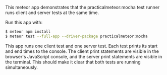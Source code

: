 This meteor app demonstrates that the practicalmeteor:mocha test runner runs client and server tests at the same time.

Run this app with:

```sh
$ meteor npm install
$ meteor test --full-app --driver-package practicalmeteor:mocha
```

This app runs one client test and one server test. Each test prints its start and end times to the console. The client print statements are visible in the browser's JavaScript console, and the server print statements are visible in the terminal. This should make it clear that both tests are running simultaneously.
